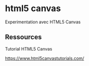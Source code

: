 # html5 canvas

Experimentation avec HTML5 Canvas

## Ressources

Tutorial HTML5 Canvas

https://www.html5canvastutorials.com/



